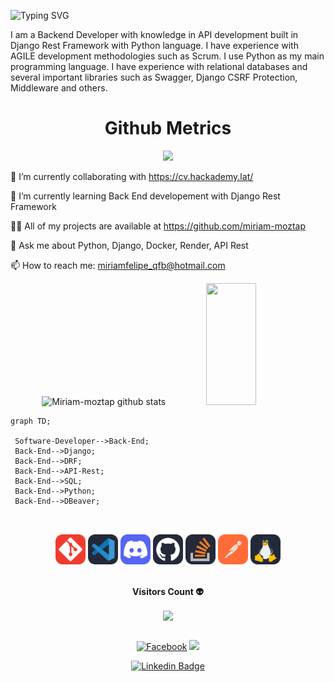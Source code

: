  ![Typing SVG](https://readme-typing-svg.herokuapp.com/?color=02D9F7FF&size=35&center=true&vCenter=true&width=1000&lines=Hello+there!;Welcome+to+my+profile)
 
 <t----------------------------------------------------------------------------------------------------------------------------------------------------->
  
I am a Backend Developer with knowledge in API development built in Django Rest Framework with Python language. I have experience with AGILE development methodologies such as Scrum. I use Python as my main programming language. I have experience with relational databases and several important libraries such as Swagger, Django CSRF Protection, Middleware and others.

 <t----------------------------------------------------------------------------------------------------------------------------------------------------->

 
 <h1 align="center">Github Metrics </h1><p align="center">
<img width="725em" src="https://github-profile-summary-cards.vercel.app/api/cards/profile-details?username=miriam-moztap&theme=github_dark" />
</p>
   
 <t----------------------------------------------------------------------------------------------------------------------------------------------------->

  
🔭 I’m currently collaborating with https://cv.hackademy.lat/

🌱 I’m currently learning Back End developement with Django Rest Framework

👨‍💻 All of my projects are available at https://github.com/miriam-moztap

💬 Ask me about Python, Django, Docker, Render, API Rest 

📫 How to reach me: miriamfelipe_qfb@hotmail.com
   
  
<t----------------------------------------------------------------------------------------------------------------------------------------------------->
 
   <div align="center">  
  <img width="40%" height="195px" src="https://github-readme-stats.vercel.app/api?username=miriam-moztap&show_icons=true&count_private=true&hide_border=true&title_color=02D9F7FF&icon_color=02D9F7FF&text_color=c9d1d9&bg_color=0d1117" alt="Miriam-moztap github stats" /> 
  
  <img width="40%" height="195px" src="https://github-readme-stats.vercel.app/api/top-langs/?username=miriam-moztap&layout=compact&hide_border=true&title_color=02D9F7FF&text_color=02D9F7FF&bg_color=0d1117" />
</div> 
   
 <t-----------------------------------------------------------------------------------------------------------------------------------------------------> 
  

   
 
   ```mermaid
graph TD;
    
    Software-Developer-->Back-End;
    Back-End-->Django;
    Back-End-->DRF;
    Back-End-->API-Rest;
    Back-End-->SQL;
    Back-End-->Python;
    Back-End-->DBeaver;
   
    
   ```
   
 <t----------------------------------------------------------------------------------------------------------------------------------------------------->   
   <div align="center"> 
<img src="https://github.com/tandpfun/skill-icons/blob/main/icons/Git.svg" width="48" title="Git">   
<img src="https://github.com/tandpfun/skill-icons/blob/main/icons/VSCode-Dark.svg" width="48" title="Vscode">   
<img src="https://github.com/tandpfun/skill-icons/blob/main/icons/Discord.svg" width="48" title="Discord">   
<img src="https://github.com/tandpfun/skill-icons/blob/main/icons/Github-Dark.svg" width="48" title="Github">   
<img src="https://github.com/tandpfun/skill-icons/blob/main/icons/StackOverflow-Dark.svg" width="48" title="StackOverFlow">   
<img src="https://github.com/tandpfun/skill-icons/blob/main/icons/Postman.svg" width="48" title="Postman">   
<img src="https://github.com/tandpfun/skill-icons/blob/main/icons/Linux-Dark.svg" width="48" title="Linux"> 
  </div>
  
 <t----------------------------------------------------------------------------------------------------------------------------------------------------->     
   
   
   <div align="center">
<br><p align="centre"><b>Visitors Count 👽 </b></p>  
<p align="center"><img align="center" src="https://profile-counter.glitch.me/{miriam-moztap}/count.svg" /></p> 
<br>
</div>
  


 <t-----------------------------------------------------------------------------------------------------------------------------------------------------> 
  
  
  <div align="center">
<a href="https://facebook.com/👽" target="_blank"><img alt="Facebook" src="https://img.shields.io/badge/facebook-%231DA1F2.svg?&style=for-the-badge&logo=facebook&logoColor=white"/></a>
<a href="https://www.instagram.com/👽/" target="_blank"><img src="https://img.shields.io/badge/-Instagram-%23E4405F?style=for-the-badge&logo=instagram&logoColor=white"</a> 

[![Linkedin Badge](https://img.shields.io/badge/linkedin-%230077B5.svg?&style=for-the-badge&logo=linkedin&logoColor=white)](https://www.linkedin.com/in/miriam-felipe-46b55a124/)

